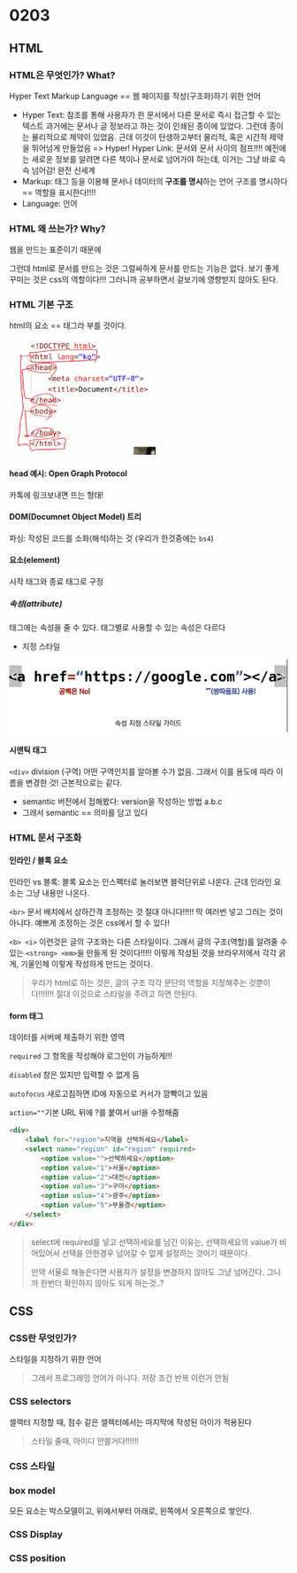 # 0203

## HTML

### HTML은 무엇인가? What?

Hyper Text Markup Language == 웹 페이지를 작성(구조화)하기 위한 언어

* Hyper Text: 참조를 통해 사용자가 한 문서에서 다른 문서로 즉시 접근할 수 있는 텍스트
  과거에는 문서나 글 정보라고 하는 것이 인쇄된 종이에 있었다. 그런데 종이는 물리적으로 제약이 있었음. 근데 이것이 탄생하고부터 물리적, 혹은 시간적 제약을 뛰어넘게 만들었음 => Hyper!
  Hyper Link: 문서와 문서 사이의 점프!!!! 예전에는 새로운 정보를 알려면 다른 책이나 문서로 넘어가야 하는데, 이거는 그냥 바로 슥슥 넘어감! 완전 신세계
* Markup: 태그 등을 이용해 문서나 데이터의 **구조를 명시**하는 언어
  구조를 명시하다 == 역할을 표시한다!!!!
* Language: 언어 



### HTML 왜 쓰는가? Why?

웹을 만드는 표준이기 때문에

그런데 html로 문서를 만드는 것은 그럴싸하게 문서를 만드는 기능은 없다. 보기 좋게 꾸미는 것은 css의 역할이다!!! 그러니까 공부하면서 겉보기에 영향받지 않아도 된다.



### HTML 기본 구조

html의 요소 == 태그라 부를 것이다.

<img src="0203.assets/image-20220203094144811.png" alt="image-20220203094144811" style="zoom:33%;" />



#### head 예시: Open Graph Protocol

카톡에 링크보내면 뜨는 형태!



#### DOM(Documnet Object Model) 트리

파싱: 작성된 코드를 소화(해석)하는 것 (우리가 한것중에는 `bs4`)



#### 요소(element)

시작 태그와 종료 태그로 구정

##### 속성(attribute)

태그에는 속성을 줄 수 있다. 태그별로 사용할 수 있는 속성은 다르다

* 지정 스타일

![image-20220203100253613](0203.assets/image-20220203100253613.png)



#### 시맨틱 태그

`<div>` division (구역) 어떤 구역인지를 알아볼 수가 없음. 그래서 이를 용도에 따라 이름을 변경한 것! 근본적으로는 같다. 

* semantic 버전에서 접해봤다: version을 작성하는 방법 a.b.c
* 그래서 semantic == 의미를 담고 있다



### HTML 문서 구조화

#### 인라인 / 블록 요소

인라인 vs 블록: 블록 요소는 인스펙터로 눌러보면 블럭단위로 나온다. 근데 인라인 요소는 그냥 내용만 나온다.

`<br>` 문서 배치에서 상하간격 조정하는 것 절대 아니다!!!!! 막 여러번 넣고 그러는 것이 아니다. 예쁘게 조정하는 것은 css에서 할 수 있다!

`<b> <i>` 이런것은 글의 구조와는 다른 스타일이다. 그래서 글의 구조(역할)를 알려줄 수 있는 `<strong> <em>`을 만들게 된 것이다!!!!! 이렇게 작성된 것을 브라우저에서 각각 굵게, 기울인체 이렇게 작성하게 만드는 것이다.

>우리가 html로 하는 것은, 글의 구조 각각 문단의 역할을 지정해주는 것뿐이다!!!!!!! 절대 이것으로 스타일을 주려고 하면 안된다. 

 



#### form 태그

데이터를 서버에 제출하기 위한 영역

`required` 그 항목을 작성해야 로그인이 가능하게!!!

`disabled` 창은 있지만 입력할 수 없게 둠

`autofocus` 새로고침하면 ID에 자동으로 커서가 깜빡이고 있음

`action=""`기본 URL 뒤에 ?를 붙여서 url을 수정해줌



```html
<div>
    <label for="region">지역을 선택하세요</label>
    <select name="region" id="region" required>
        <option value="">선택하세요</option>
        <option value="1">서울</option>
        <option value="2">대전</option>
        <option value="3">구미</option>
        <option value="4">광주</option>
        <option value="5">부울경</option>
    </select>
</div>
```

> select에 required를 넣고 선택하세요를 남긴 이유는, 선택하세요의 value가 비어있어서 선택을 안한경우 넘어갈 수 없게 설정하는 것이기 때문이다. 
>
> 만약 서울로 해놓은다면 사용자가 설정을 변경하지 않아도 그냥 넘어간다. 그니까 한번더 확인하지 않아도 되게 하는것..?



## CSS

### CSS란 무엇인가?

스타일을 지정하기 위한 언어

> 그래서 프로그래밍 언어가 아니다. 저장 조건 반복 이런거 안됨



### CSS selectors

셀렉터 지정할 때, 점수 같은 셀렉터에서는 마지막에 작성된 아이가 적용된다

> 스타일 줄때, 아이디 안쓸거다!!!!!!



### CSS 스타일



### box model

모든 요소는 박스모델이고, 위에서부터 아래로, 왼쪽에서 오른쪽으로 쌓인다.



### CSS Display



### CSS position



